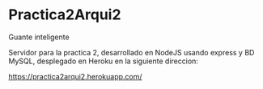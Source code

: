 # Practica2Arqui2
Guante inteligente


Servidor para la practica 2, desarrollado en NodeJS usando express y BD MySQL, desplegado en Heroku en la siguiente direccion:

https://practica2arqui2.herokuapp.com/
